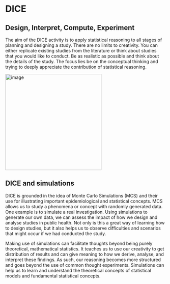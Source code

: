 # DICE
## Design, Interpret, Compute, Experiment

The aim of the DICE activity is to apply statistical reasoning to all stages of planning and designing a study.
There are no limits to creativity. You can either replicate existing studies from the literature or think about studies that you would like to conduct. Be as realistic as possible and think about the details of the study. The focus lies be on the conceptual thinking and trying to deeply appreciate the contribution of statistical reasoning.

<img width="302" alt="image" src="https://user-images.githubusercontent.com/44569628/219855351-748e04cd-969c-4a5c-a521-f97a348e7a2b.png">
 
## DICE and simulations
DICE is grounded in the idea of Monte Carlo Simulations (MCS) and their use for illustrating important epidemiological and statistical concepts. MCS allows us to study a phenomena or concept with randomly generated data. One example is to simulate a real investigation. Using simulations to generate our own data, we can assess the impact of how we design and analyse studies in public health. Not only is this a great way of learning how to design studies, but it also helps us to observe difficulties and scenarios that might occur if we had conducted the study.

Making use of simulations can facilitate thoughts beyond being purely theoretical, mathematical statistics. It teaches us to use our creativity to get distribution of results and can give meaning to how we derive, analyse, and interpret these findings. As such, our reasoning becomes more structured and goes beyond the use of common thought experiments. Simulations can help us to learn and understand the theoretical concepts of statistical models and fundamental statistical concepts.
